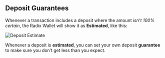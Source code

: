 ## Deposit Guarantees

Whenever a transaction includes a deposit where the amount _isn’t 100% certain_, the Radix Wallet will show it as **Estimated**, like this:

![Deposit Estimate](/quests-images/key/deposit_estimate.png)

Whenever a deposit is **estimated**, you can set your own deposit **guarantee** to make sure you don’t get less than you expect.
